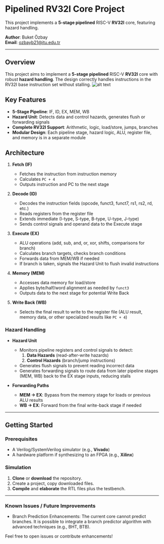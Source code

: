 # Pipelined RV32I Core Project

This project implements a **5-stage pipelined** RISC-V **RV32I** core, featuring hazard handling.

**Author**: Buket Özbay  
**Email**: ozbayb21@itu.edu.tr

---

## Overview

This project aims to implement a **5-stage pipelined** RISC-V **RV32I** core with robust **hazard handling**. The design correctly handles instructions in the RV32I base instruction set without stalling.
![alt text](https://github.com/buket-ozbay/Pipelined-RV32I-Core-Project/tree/main/instructions)

## Key Features

- **5-Stage Pipeline**: IF, ID, EX, MEM, WB  
- **Hazard Unit**: Detects data and control hazards, generates flush or forwarding signals     
- **Complete RV32I Support**: Arithmetic, logic, load/store, jumps, branches  
- **Modular Design**: Each pipeline stage, hazard logic, ALU, register file, and memory is in a separate module

## Architecture

1. **Fetch (IF)**  
   - Fetches the instruction from instruction memory  
   - Calculates `PC + 4`  
   - Outputs instruction and PC to the next stage

2. **Decode (ID)**  
   - Decodes the instruction fields (opcode, funct3, funct7, rs1, rs2, rd, etc.)  
   - Reads registers from the register file  
   - Extends immediate (I-type, S-type, B-type, U-type, J-type)  
   - Sends control signals and operand data to the Execute stage

3. **Execute (EX)**  
   - ALU operations (add, sub, and, or, xor, shifts, comparisons for branch)  
   - Calculates branch targets, checks branch conditions  
   - Forwards data from MEM/WB if needed  
   - If branch is taken, signals the Hazard Unit to flush invalid instructions

4. **Memory (MEM)**  
   - Accesses data memory for load/store  
   - Applies byte/half/word alignment as needed by `funct3`  
   - Outputs data to the next stage for potential Write Back

5. **Write Back (WB)**  
   - Selects the final result to write to the register file (ALU result, memory data, or other specialized results like `PC + 4`)

### Hazard Handling

- **Hazard Unit**  
  - Monitors pipeline registers and control signals to detect:  
    1. **Data Hazards** (read-after-write hazards)  
    2. **Control Hazards** (branch/jump instructions)  
  - Generates flush signals to prevent reading incorrect data  
  - Generates forwarding signals to route data from later pipeline stages (MEM, WB) back to the EX stage inputs, reducing stalls

- **Forwarding Paths**  
  - **MEM → EX**: Bypass from the memory stage for loads or previous ALU results  
  - **WB → EX**: Forward from the final write-back stage if needed

---

## Getting Started

### Prerequisites

- A Verilog/SystemVerilog simulator (e.g., **Vivado**)  
- A hardware platform if synthesizing to an FPGA (e.g., **Xilinx**)

### Simulation

1. **Clone** or **download** the repository.
2. Create a project, copy downloaded files. 
3. **Compile** and **elaborate** the RTL files plus the testbench.

---
### Known Issues / Future Improvements
- Branch Prediction Enhancements: The current core cannot predict branches. It is possible to integrate a branch predictor algorithm with advanced techniques (e.g., BHT, BTB).

Feel free to open issues or contribute enhancements!

